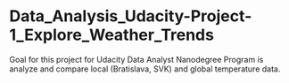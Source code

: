 # Data_Analysis_Udacity-Project-1_Explore_Weather_Trends
Goal for this project for Udacity Data Analyst Nanodegree Program is analyze and compare local (Bratislava, SVK) and global temperature data.
